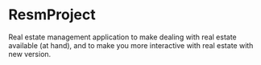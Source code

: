 # ResmProject
Real estate management application to make dealing with real estate available (at hand), and to make you more interactive with real estate with new version.
